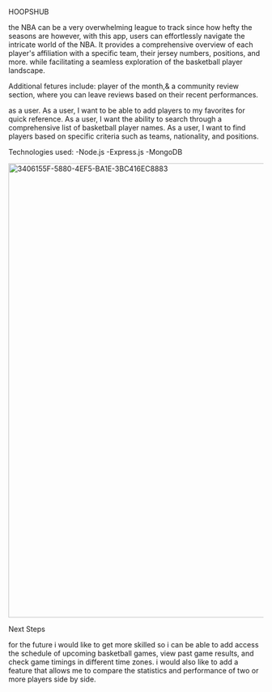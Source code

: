 HOOPSHUB

the NBA can be a very overwhelming league to track since how hefty the seasons are however, with this app, users can effortlessly navigate the intricate world of the NBA. It provides a comprehensive overview of each player's affiliation with a specific team, their jersey numbers, positions, and more. while facilitating a seamless exploration of the basketball player landscape.

Additional fetures include: player of the month,& a community review section, where you can leave reviews based on their recent performances.

as a user. As a user, I want to be able to add players to my favorites for quick reference. As a user, I want the ability to search through a comprehensive list of basketball player names. As a user, I want to find players based on specific criteria such as teams, nationality, and positions.

Technologies used: -Node.js -Express.js -MongoDB

<img width="897" alt="3406155F-5880-4EF5-BA1E-3BC416EC8883" src="https://github.com/omarvercetti/unit2project/assets/150702846/cdf3ee1b-f74f-40e8-9371-38eb1b8797db">

Next Steps

for the future i would like to get more skilled so i can be able to add access the schedule of upcoming basketball games, view past game results, and check game timings in different time zones. i would also like to add a feature that allows me to compare the statistics and performance of two or more players side by side.
